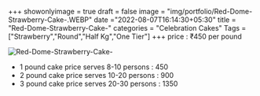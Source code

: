 +++
showonlyimage = true
draft = false
image = "img/portfolio/Red-Dome-Strawberry-Cake-.WEBP"
date ="2022-08-07T16:14:30+05:30"
title = "Red-Dome-Strawberry-Cake-"
categories = "Celebration Cakes"
Tags = ["Strawberry","Round","Half Kg","One Tier"]
+++
price : ₹450 per pound
<!--more-->
![Red-Dome-Strawberry-Cake-](/img/portfolio/Red-Dome-Strawberry-Cake-.WEBP)
* 1 pound cake price serves 8-10 persons : 450
* 2 pound cake price serves 10-20 persons : 900
* 3 pound cake price serves 20-30 persons : 1350
